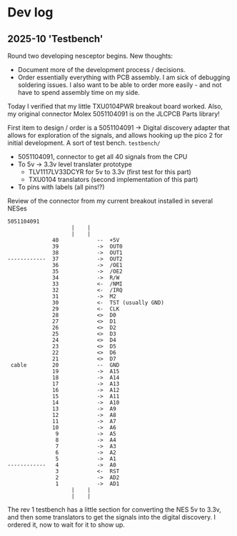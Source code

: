 # Dev log

## 2025-10 'Testbench'

Round two developing nesceptor begins. New thoughts:

  - Document more of the development process / decisions.
  - Order essentially everything with PCB assembly.
    I am sick of debugging soldering issues.
    I also want to be able to order more easily - and not have to spend assembly time on my side.

Today I verified that my little TXU0104PWR breakout board worked.
Also, my original connector Molex 5051104091 is on the JLCPCB Parts library!

First item to design / order is a 5051104091 -> Digital discovery adapter that allows for exploration of the signals, and allows hooking up the pico 2 for initial development.
A sort of test bench.
`testbench/`

- 5051104091, connector to get all 40 signals from the CPU
- To 5v -> 3.3v level translater prototype
    - TLV1117LV33DCYR for 5v to 3.3v (first test for this part)
    - TXU0104 translators (second implementation of this part)
- To pins with labels (all pins!?)


Review of the connector from my current breakout installed in several NESes

```
5051104091
                    |    |
                    |    |
              40            --  +5V
              39            ->  OUT0
              38            ->  OUT1
------------  37            ->  OUT2 
              36            ->  /OE1  
              35            ->  /OE2  
              34            ->  R/W   
              33            <-  /NMI  
              32            <-  /IRQ
              31            ->  M2
              30            <-  TST (usually GND)
              29            <-  CLK
              28            <>  D0
              27            <>  D1
              26            <>  D2 
              25            <>  D3 
              24            <>  D4 
              23            <>  D5 
              22            <>  D6
              21            <>  D7
 cable        20            --  GND
              19            ->  A15
              18            ->  A14 
              17            ->  A13  
              16            ->  A12   
              15            ->  A11    
              14            ->  A10     
              13            ->  A9      
              12            ->  A8       
              11            ->  A7        
              10            ->  A6         
               9            ->  A5          
               8            ->  A4           
               7            ->  A3            
               6            ->  A2             
               5            ->  A1              
------------   4            ->  A0               
               3            <-  RST
               2            ->  AD2
               1            ->  AD1
                    |    |
                    |    |
```

The rev 1 testbench has a little section for converting the NES 5v to 3.3v, and then some translators to get the signals into the digital discovery.
I ordered it, now to wait for it to show up.
